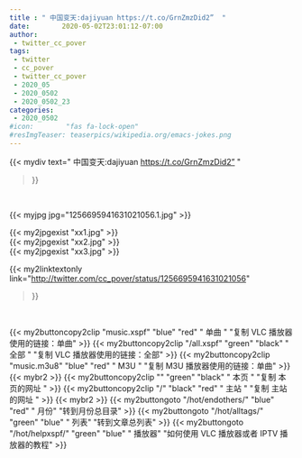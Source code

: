 ```yaml
---
title : " 中国变天:dajiyuan https://t.co/GrnZmzDid2”  "
date:        2020-05-02T23:01:12-07:00
author:
 - twitter_cc_pover
tags:
 - twitter
 - cc_pover
 - twitter_cc_pover
 - 2020_05
 - 2020_0502
 - 2020_0502_23
categories:
 - 2020_0502
#icon:        "fas fa-lock-open"
#resImgTeaser: teaserpics/wikipedia.org/emacs-jokes.png
---
```


{{< mydiv text=" 中国变天:dajiyuan https://t.co/GrnZmzDid2”  "
>}}
<br>


 {{< myjpg jpg="1256695941631021056.1.jpg" >}}<br> 

{{< my2jpgexist "xx1.jpg" >}}<br>
{{< my2jpgexist "xx2.jpg" >}}<br>
{{< my2jpgexist "xx3.jpg" >}}<br>


{{< my2linktextonly link="http://twitter.com/cc_pover/status/1256695941631021056"
>}}


<br>

{{< my2buttoncopy2clip "music.xspf"        "blue"   "red"    " 单曲 "  "复制 VLC 播放器使用的链接：单曲" >}} {{< my2buttoncopy2clip "/all.xspf"         "green"  "black"  " 全部 "  "复制 VLC 播放器使用的链接：全部" >}} {{< my2buttoncopy2clip "music.m3u8"        "blue"   "red"    " M3U  "    "复制 M3U 播放器使用的链接：单曲" >}} {{< mybr2 >}} {{< my2buttoncopy2clip ""                  "green"  "black"  " 本页 "    "复制 本页的网址 " >}} {{< my2buttoncopy2clip "/"                 "black"  "red"    " 主站 "    "复制 主站的网址 " >}} {{< mybr2 >}} {{< my2buttongoto      "/hot/endothers/"   "blue"   "red"    " 月份"   "转到月份总目录" >}} {{< my2buttongoto      "/hot/alltags/"     "green"  "blue"   " 列表"   "转到文章总列表" >}} {{< my2buttongoto      "/hot/helpxspf/"    "green"  "blue"   " 播放器" "如何使用 VLC 播放器或者 IPTV 播放器的教程" >}} 

